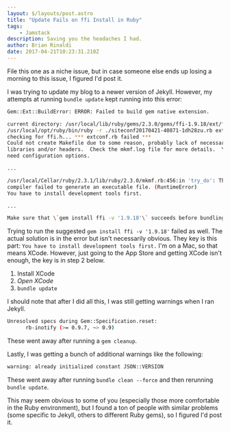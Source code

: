 ```yaml
---
layout: $/layouts/post.astro
title: "Update Fails on ffi Install in Ruby"
tags:
    - Jamstack
description: Saving you the headaches I had.
author: Brian Rinaldi
date: 2017-04-21T10:23:31.210Z
---
```


File this one as a niche issue, but in case someone else ends up losing a morning to this issue, I figured I'd post it.

I was trying to update my blog to a newer version of Jekyll. However, my attempts at running `bundle update` kept running into this error:

```bash
Gem::Ext::BuildError: ERROR: Failed to build gem native extension.

current directory: /usr/local/lib/ruby/gems/2.3.0/gems/ffi-1.9.18/ext/ffi_c
/usr/local/opt/ruby/bin/ruby -r ./siteconf20170421-40871-1dh28zu.rb extconf.rb
checking for ffi.h... *** extconf.rb failed ***
Could not create Makefile due to some reason, probably lack of necessary
libraries and/or headers.  Check the mkmf.log file for more details.  You may
need configuration options.

...

/usr/local/Cellar/ruby/2.3.1/lib/ruby/2.3.0/mkmf.rb:456:in 'try_do': The
compiler failed to generate an executable file. (RuntimeError)
You have to install development tools first.

...

Make sure that \`gem install ffi -v '1.9.18'\` succeeds before bundling.
```

Trying to run the suggested `gem install ffi -v '1.9.18'` failed as well. The actual solution is in the error but isn't necessarily obvious. They key is this part: `You have to install development tools first.` I'm on a Mac, so that means XCode. However, just going to the App Store and getting XCode isn't enough, the key is in step 2 below.

1. Install XCode
1. _Open XCode_
1. `bundle update`

I should note that after I did all this, I was still getting warnings when I ran Jekyll.

```bash
Unresolved specs during Gem::Specification.reset:
      rb-inotify (>= 0.9.7, ~> 0.9)
```

These went away after running a `gem cleanup`.

Lastly, I was getting a bunch of additional warnings like the following:

```bash
warning: already initialized constant JSON::VERSION
```

These went away after running `bundle clean --force` and then rerunning `bundle update`.

This may seem obvious to some of you (especially those more comfortable in the Ruby environment), but I found a ton of people with similar problems (some specific to Jekyll, others to different Ruby gems), so I figured I'd post it.